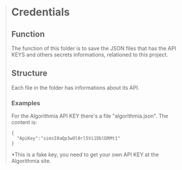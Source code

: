 > # Credentials
>
> ## Function
> The function of this folder is to save the JSON files that has the API KEYS and others secrets informations, relationed to this project.
>
> ## Structure
> Each file in the folder has informations about its API.
> 
> ### Examples
>
> For the Algorithmia API KEY there's a file "algorithmia.json". The content is:
> ```
> {
>   "ApiKey":"simsI0aQp3wOl0rl5Vi1DblDRMt1"
> }
> ```
>
> *This is a fake key, you need to get your own API KEY at the Algorithmia site.
